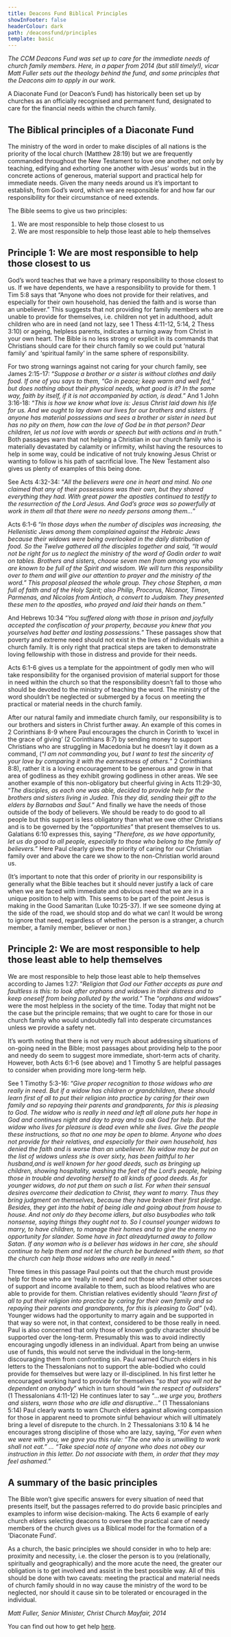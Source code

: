 ```yaml
---
title: Deacons Fund Biblical Principles
showInFooter: false
headerColour: dark
path: /deaconsfund/principles
template: basic
---
```


*The CCM Deacons Fund was set up to care for the immediate needs of church family members. Here, in a paper from 2014 (but still timely!), vicar Matt Fuller sets out the theology behind the fund, and some principles that the Deacons aim to apply in our work.*

A Diaconate Fund (or Deacon’s Fund) has historically been set up by churches as an officially recognised and permanent fund, designated to care for the financial needs within the church family.

## The Biblical principles of a Diaconate Fund

The ministry of the word in order to make disciples of all nations is the priority of the local church (Matthew 28:19) but we are frequently commanded throughout the New Testament to love one another, not only by teaching, edifying and exhorting one another with Jesus’ words but in the concrete actions of generous, material support and practical help for immediate needs. Given the many needs around us it’s important to establish, from God’s word, which we are responsible for and how far our responsibility for their circumstance of need extends.

The Bible seems to give us two principles:

1. We are most responsible to help those closest to us
2. We are most responsible to help those least able to help themselves

## Principle 1: We are most responsible to help those closest to us

God’s word teaches that we have a primary responsibility to those closest to us. If we have dependents, we have a responsibility to provide for them. 1 Tim 5:8 says that “Anyone who does not provide for their relatives, and especially for their own household, has denied the faith and is worse than an unbeliever.” This suggests that not providing for family members who are unable to provide for themselves, i.e. children not yet in adulthood, adult children who are in need (and not lazy, see 1 Thess 4:11-12, 5:14, 2 Thess 3:10) or ageing, helpless parents, indicates a turning away from Christ in your own heart. The Bible is no less strong or explicit in its commands that Christians should care for their church family so we could put ‘natural family’ and ‘spiritual family’ in the same sphere of responsibility.

For two strong warnings against not caring for your church family, see James 2:15-17: “*Suppose a brother or a sister is without clothes and daily food. If one of you says to them, “Go in peace; keep warm and well fed,” but does nothing about their physical needs, what good is it? In the same way, faith by itself, if it is not accompanied by action, is dead.*” And 1 John 3:16-18: “*This is how we know what love is: Jesus Christ laid down his life for us. And we ought to lay down our lives for our brothers and sisters. If anyone has material possessions and sees a brother or sister in need but has no pity on them, how can the love of God be in that person? Dear children, let us not love with words or speech but with actions and in truth.*” Both passages warn that not helping a Christian in our church family who is materially devastated by calamity or infirmity, whilst having the resources to help in some way, could be indicative of not truly knowing Jesus Christ or wanting to follow is his path of sacrificial love. The New Testament also gives us plenty of examples of this being done.

See Acts 4:32-34: “*All the believers were one in heart and mind. No one claimed that any of their possessions was their own, but they shared everything they had. With great power the apostles continued to testify to the resurrection of the Lord Jesus. And God’s grace was so powerfully at work in them all that there were no needy persons among them...*”

Acts 6:1-6 “*In those days when the number of disciples was increasing, the Hellenistic Jews among them complained against the Hebraic Jews because their widows were being overlooked in the daily distribution of food. So the Twelve gathered all the disciples together and said, “It would not be right for us to neglect the ministry of the word of Godin order to wait on tables. Brothers and sisters, choose seven men from among you who are known to be full of the Spirit and wisdom. We will turn this responsibility over to them and will give our attention to prayer and the ministry of the word.” This proposal pleased the whole group. They chose Stephen, a man full of faith and of the Holy Spirit; also Philip, Procorus, Nicanor, Timon, Parmenas, and Nicolas from Antioch, a convert to Judaism. They presented these men to the apostles, who prayed and laid their hands on them.*”

And Hebrews 10:34 “*You suffered along with those in prison and joyfully accepted the confiscation of your property, because you knew that you yourselves had better and lasting possessions.*” These passages show that poverty and extreme need should not exist in the lives of individuals within a church family. It is only right that practical steps are taken to demonstrate loving fellowship with those in distress and provide for their needs.

Acts 6:1-6 gives us a template for the appointment of godly men who will take responsibility for the organised provision of material support for those in need within the church so that the responsibility doesn’t fall to those who should be devoted to the ministry of teaching the word. The ministry of the word shouldn’t be neglected or submerged by a focus on meeting the practical or material needs in the church family.

After our natural family and immediate church family, our responsibility is to our brothers and sisters in Christ further away. An example of this comes in 2 Corinthians 8-9 where Paul encourages the church in Corinth to ‘excel in the grace of giving’ (2 Corinthians 8:7) by sending money to support Christians who are struggling in Macedonia but he doesn’t lay it down as a command, (“*I am not commanding you, but I want to test the sincerity of your love by comparing it with the earnestness of others.*” 2 Corinthians 8:8), rather it is a loving encouragement to be generous and grow in that area of godliness as they exhibit growing godliness in other areas. We see another example of this non-obligatory but cheerful giving in Acts 11:29-30, “*The disciples, as each one was able, decided to provide help for the brothers and sisters living in Judea. This they did, sending their gift to the elders by Barnabas and Saul.*” And finally we have the needs of those outside of the body of believers. We should be ready to do good to all people but this support is less obligatory than what we owe other Christians and is to be governed by the “*opportunities*” that present themselves to us. Galatians 6:10 expresses this, saying “*Therefore, as we have opportunity, let us do good to all people, especially to those who belong to the family of believers.*” Here Paul clearly gives the priority of caring for our Christian family over and above the care we show to the non-Christian world around us.

(It’s important to note that this order of priority in our responsibility is generally what the Bible teaches but it should never justify a lack of care when we are faced with immediate and obvious need that we are in a unique position to help with. This seems to be part of the point Jesus is making in the Good Samaritan (Luke 10:25-37). If we see someone dying at the side of the road, we should stop and do what we can! It would be wrong to ignore that need, regardless of whether the person is a stranger, a church member, a family member, believer or non.)

## Principle 2: We are most responsible to help those least able to help themselves

We are most responsible to help those least able to help themselves according to James 1:27: “*Religion that God our Father accepts as pure and faultless is this: to look after 
orphans and widows in their distress and to keep oneself from being polluted by the world.*” The “*orphans and widows*” were the most helpless in the society of the time. Today that might not be the case but the principle remains; that we ought to care for those in our church family who would undoubtedly fall into desperate circumstances unless we provide a safety net.

It’s worth noting that there is not very much about addressing situations of on-going need in the Bible; most passages about providing help to the poor and needy do seem to suggest more immediate, short-term acts of charity. However, both Acts 6:1-6 (see above) and 1 Timothy 5 are helpful passages to consider when providing more long-term help.

See 1 Timothy 5:3-16: “*Give proper recognition to those widows who are really in need. But if a widow has children or grandchildren, these should learn first of all to put their religion into practice by caring for their own family and so repaying their parents and grandparents, for this is pleasing to God. The widow who is really in need and left all alone puts her hope in God and continues night and day to pray and to ask God for help. But the widow who lives for pleasure is dead even while she lives. Give the people these instructions, so that no one may be open to blame. Anyone who does not provide for their relatives, and especially for their own household, has denied the faith and is worse than an unbeliever. No widow may be put on the list of widows unless she is over sixty, has been faithful to her husband,and is well known for her good deeds, such as bringing up children, showing hospitality, washing the feet of the Lord’s people, helping those in trouble and devoting herself to all kinds of good deeds. As for younger widows, do not put them on such a list. For when their sensual desires overcome their dedication to Christ, they want to marry. Thus they bring judgment on themselves, because they have broken their first pledge. Besides, they get into the habit of being idle and going about from house to house. And not only do they become idlers, but also busybodies who talk nonsense, saying things they ought not to. So I counsel younger widows to marry, to have children, to manage their homes and to give the enemy no opportunity for slander. Some have in fact alreadyturned away to follow Satan. If any woman who is a believer has widows in her care, she should continue to help them and not let the church be burdened with them, so that the church can help those widows who are really in need.*”

Three times in this passage Paul points out that the church must provide help for those who are ‘really in need’ and not those who had other sources of support and income available to them, such as blood relatives who are able to provide for them. Christian relatives evidently should *“learn first of all to put their religion into practice by caring for their own family and so repaying their parents and grandparents, for this is pleasing to God”* (v4). Younger widows had the opportunity to marry again and be supported in that way so were not, in that context, considered to be those really in need. Paul is also concerned that only those of known godly character should be supported over the long-term. Presumably this was to avoid indirectly encouraging ungodly idleness in an individual. Apart from being an unwise use of funds, this would not serve the individual in the long-term, discouraging them from confronting sin. Paul warned Church elders in his letters to the Thessalonians not to support the able-bodied who could provide for themselves but were lazy or ill-disciplined. In his first letter he encouraged working hard to provide for themselves “*so that you will not be dependent on anybody*” which in turn should “*win the respect of outsiders*” (1 Thessalonians 4:11-12) He continues later to say “*...we urge you, brothers and sisters, warn those who are idle and disruptive...*” (1 Thessalonians 5:14) Paul clearly wants to warn Church elders against allowing compassion for those in apparent need to promote sinful behaviour which will ultimately bring a level of disrepute to the church. In 2 Thessalonians 3:10 & 14 he encourages strong discipline of those who are lazy, saying, “*For even when we were with you, we gave you this rule: “The one who is unwilling to work shall not eat.” ... “Take special note of anyone who does not obey our instruction in this letter. Do not associate with them, in order that they may feel ashamed.*”

## A summary of the basic principles

The Bible won’t give specific answers for every situation of need that presents itself, but the passages referred to do provide basic principles and examples to inform wise decision-making. The Acts 6 example of early church elders selecting deacons to oversee the practical care of needy members of the church gives us a Biblical model for the formation of a ‘Diaconate Fund’.

As a church, the basic principles we should consider in who to help are: proximity and necessity, i.e. the closer the person is to you (relationally, spiritually and geographically) and the more acute the need, the greater our obligation is to get involved and assist in the best possible way. All of this should be done with two caveats: meeting the practical and material needs of church family should in no way cause the ministry of the word to be neglected, nor should it cause sin to be tolerated or encouraged in the individual.


*Matt Fuller, Senior Minister, Christ Church Mayfair, 2014*

You can find out how to get help [here](/deaconsfund).